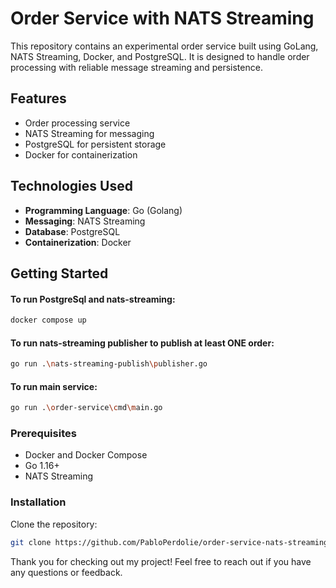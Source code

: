 # Order Service with NATS Streaming

This repository contains an experimental order service built using GoLang, NATS Streaming, Docker, and PostgreSQL. It is designed to handle order processing with reliable message streaming and persistence.

## Features

- Order processing service
- NATS Streaming for messaging
- PostgreSQL for persistent storage
- Docker for containerization

## Technologies Used

- **Programming Language**: Go (Golang)
- **Messaging**: NATS Streaming
- **Database**: PostgreSQL
- **Containerization**: Docker

## Getting Started

#### To run PostgreSql and nats-streaming:
```bash
docker compose up
```
#### To run nats-streaming publisher to publish at least ONE order:
```bash
go run .\nats-streaming-publish\publisher.go
```
#### To run main service:
```bash
go run .\order-service\cmd\main.go
```
### Prerequisites

- Docker and Docker Compose
- Go 1.16+
- NATS Streaming

### Installation
Clone the repository:
```bash
git clone https://github.com/PabloPerdolie/order-service-nats-streaming.git
```

Thank you for checking out my project! Feel free to reach out if you have any questions or feedback.


   



